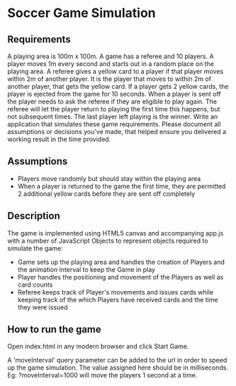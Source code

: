 # Soccer Game Simulation

## Requirements

A playing area is 100m x 100m. A game has a referee and 10 players. A player moves 1m every second and starts out in a 
random place on the playing area. A referee gives a yellow card to a player if that player moves within 2m of another 
player. It is the player that moves to within 2m of another player, that gets the yellow card. If a player gets 2 yellow 
cards, the player is ejected from the game for 10 seconds. When a player is sent off the player needs to ask the referee 
if they are eligible to play again. The referee will let the player return to playing the first time this happens, but 
not subsequent times. The last player left playing is the winner. Write an application that simulates these game 
requirements. Please document all assumptions or decisions you’ve made, that helped ensure you delivered a working 
result in the time provided.

## Assumptions

* Players move randomly but should stay within the playing area
* When a player is returned to the game the first time, they are permitted 2 additional yellow cards before they are 
sent off completely

## Description

The game is implemented using HTML5 canvas and accompanying app.js with a number of JavaScript Objects to represent
objects required to simulate the game:

* Game sets up the playing area and handles the creation of Players and the animation interval to keep the Game in play
* Player handles the positioning and movement of the Players as well as card counts
* Referee keeps track of Player's movements and issues cards while keeping track of the which Players have received 
cards and the time they were issued

## How to run the game

Open index.html in any modern browser and click Start Game. 

A 'moveInterval' query parameter can be added to the url in order to speed up the game simulation. The value assigned 
here should be in milliseconds. Eg: ?moveInterval=1000 will move the players 1 second at a time.
